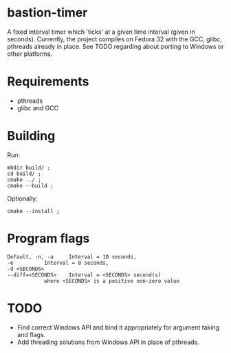 # bastion-timer #

A fixed interval timer which 'ticks' at a given time interval (given in seconds).
Currently, the project compiles on Fedora 32 with the GCC, glibc, pthreads
already in place. See TODO regarding about porting to Windows or other platforms.

# Requirements #
- pthreads
- glibc and GCC

# Building #
Run:
```
mkdir build/ ;
cd build/ ;
cmake ../ ;
cmake --build ;
```
Optionally:
```
cmake --install ;
```

# Program flags #
```
Default, -n, -a		Interval = 10 seconds,
-e			Interval = 8 seconds,
-d <SECONDS>
--diff=<SECONDS>	Interval = <SECONDS> second(s)
			where <SECONDS> is a positive non-zero value
```

# TODO #
- Find correct Windows API and bind it appropriately for argument taking and
flags.
- Add threading solutions from Windows API in place of pthreads.